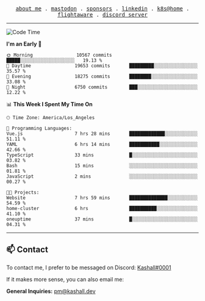 <p align="center">
  <samp>
    <a href="https://jordanjones.org/">about me</a> .
    <a rel="me" href="https://mastodon.social/@kashall">mastodon</a> .
    <a href="https://github.com/sponsors/kashalls">sponsors</a> .
    <a href="https://linkedin.com/in/jordpjones">linkedin</a> .
    <a href="https://github.com/kashalls/home-cluster">k8s@home</a> .
    <a href="https://flightaware.com/adsb/stats/user/kashalls">flightaware</a> .
    <a href="https://discord.gg/V2WrCfqba9">discord server</a>
  </samp>
</p>

---

<!--START_SECTION:waka-->
![Code Time](http://img.shields.io/badge/Code%20Time-1%2C582%20hrs%2011%20mins-blue)

**I'm an Early 🐤** 

```text
🌞 Morning                10567 commits       █████░░░░░░░░░░░░░░░░░░░░   19.13 % 
🌆 Daytime                19653 commits       █████████░░░░░░░░░░░░░░░░   35.57 % 
🌃 Evening                18275 commits       ████████░░░░░░░░░░░░░░░░░   33.08 % 
🌙 Night                  6750 commits        ███░░░░░░░░░░░░░░░░░░░░░░   12.22 % 
```


📊 **This Week I Spent My Time On** 

```text
🕑︎ Time Zone: America/Los_Angeles

💬 Programming Languages: 
Vue.js                   7 hrs 28 mins       █████████████░░░░░░░░░░░░   51.11 % 
YAML                     6 hrs 14 mins       ███████████░░░░░░░░░░░░░░   42.66 % 
TypeScript               33 mins             █░░░░░░░░░░░░░░░░░░░░░░░░   03.82 % 
Bash                     15 mins             ░░░░░░░░░░░░░░░░░░░░░░░░░   01.81 % 
JavaScript               2 mins              ░░░░░░░░░░░░░░░░░░░░░░░░░   00.27 % 

🐱‍💻 Projects: 
Website                  7 hrs 59 mins       ██████████████░░░░░░░░░░░   54.59 % 
home-cluster             6 hrs               ██████████░░░░░░░░░░░░░░░   41.10 % 
oneuptime                37 mins             █░░░░░░░░░░░░░░░░░░░░░░░░   04.31 % 
```


<!--END_SECTION:waka-->

---

## 📫 Contact

To contact me, I prefer to be messaged on Discord:  [Kashall#0001](https://discord.com/users/201077739589992448)

If it makes more sense, you can also email me:

**General Inquiries:** pm@kashall.dev  
